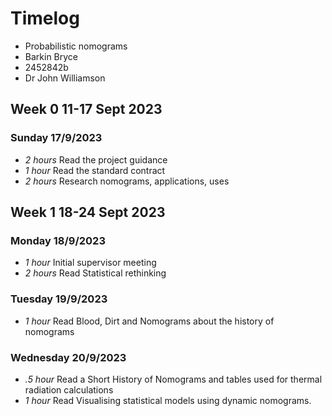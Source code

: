 # Timelog

* Probabilistic nomograms
* Barkin Bryce
* 2452842b
* Dr John Williamson 

## Week 0 11-17 Sept 2023
### Sunday 17/9/2023 

* *2 hours* Read the project guidance 
* *1 hour* Read the standard contract 
* *2 hours* Research nomograms, applications, uses 
## Week 1 18-24 Sept 2023 
### Monday 18/9/2023

* *1 hour* Initial supervisor meeting
* *2 hours* Read Statistical rethinking 

### Tuesday 19/9/2023 
* *1 hour* Read Blood, Dirt and Nomograms about the history of nomograms 

### Wednesday 20/9/2023 
* *.5 hour* Read a Short History of Nomograms and tables used for thermal radiation calculations 
* *1 hour* Read Visualising statistical models using dynamic nomograms.